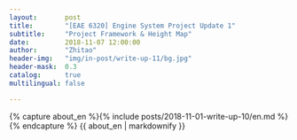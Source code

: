```yaml
---
layout:       post
title:        "[EAE 6320] Engine System Project Update 1"
subtitle:     "Project Framework & Height Map"
date:         2018-11-07 12:00:00
author:       "Zhitao"
header-img:   "img/in-post/write-up-11/bg.jpg"
header-mask:  0.3
catalog:      true
multilingual: false

---
```


<!-- Chinese Version -->
<!-- <div class="zh post-container">
    {% capture about_zh %}{% include posts/2018-08-29-write-up-01/zh.md %}{% endcapture %}
    {{ about_zh | markdownify }}
</div> -->

<!-- English Version -->
<div class="en post-container">
    {% capture about_en %}{% include posts/2018-11-01-write-up-10/en.md %}{% endcapture %}
    {{ about_en | markdownify }}
</div>
